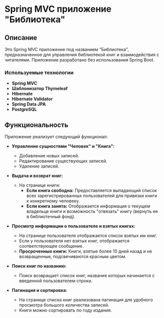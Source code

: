# Spring MVC приложение "Библиотека"

## Описание

Это Spring MVC приложение под названием "Библиотека", предназначенное для управления библиотекой книг и взаимодействия с читателями. Приложение разработано без использования Spring Boot.

### Используемые технологии

*   **Spring MVC**  
*   **Шаблонизатор Thymeleaf**  
*   **Hibernate** 
*   **Hibernate Validator** 
*   **Spring Data JPA** 
*   **PostgreSQL** 

## Функциональность

Приложение реализует следующий функционал:

*   **Управление сущностями "Человек" и "Книга":**
    *   Добавление новых записей.
    *   Редактирование существующих записей.
    *   Удаление записей.

*   **Выдача и возврат книг:**
    *   На странице книги:
        *   **Если книга свободна:**  Предоставляется выпадающий список всех зарегистрированных пользователей для привязки книги к конкретному человеку.
        *   **Если книга занята:**  Отображается информация о текущем владельце книги и возможность "отвязать" книгу (вернуть ее в библиотечный фонд).

*   **Просмотр информации о пользователе и взятых книгах:**
    *   На странице пользователя отображается список взятых им книг.
    *   Если у пользователя нет взятых книг, отображается соответствующее сообщение.
    *   **Просроченные книги:** Книги, взятые более 10 дней назад и не возвращенные, подсвечиваются красным цветом.

*   **Поиск книг по названию:**
    *   Поиск возвращает список книг, название которых начинается с введенной пользователем строки.

*   **Пагинация и сортировка:**
    *   На странице списка книг реализована пагинация для удобного просмотра большого количества записей.
    *   Книги можно сортировать по году издания.
